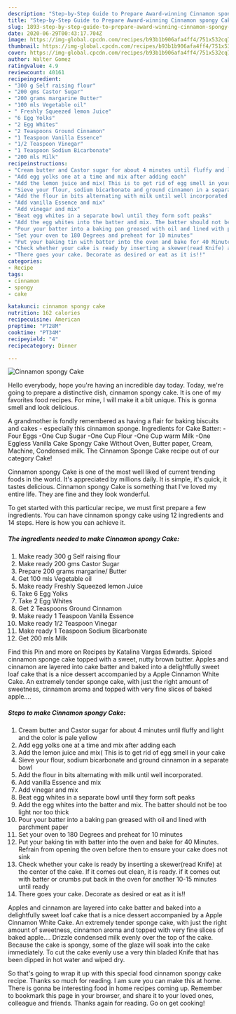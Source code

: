 ```yaml
---
description: "Step-by-Step Guide to Prepare Award-winning Cinnamon spongy Cake"
title: "Step-by-Step Guide to Prepare Award-winning Cinnamon spongy Cake"
slug: 1893-step-by-step-guide-to-prepare-award-winning-cinnamon-spongy-cake
date: 2020-06-29T00:43:17.704Z
image: https://img-global.cpcdn.com/recipes/b93b1b906afa4ff4/751x532cq70/cinnamon-spongy-cake-recipe-main-photo.jpg
thumbnail: https://img-global.cpcdn.com/recipes/b93b1b906afa4ff4/751x532cq70/cinnamon-spongy-cake-recipe-main-photo.jpg
cover: https://img-global.cpcdn.com/recipes/b93b1b906afa4ff4/751x532cq70/cinnamon-spongy-cake-recipe-main-photo.jpg
author: Walter Gomez
ratingvalue: 4.9
reviewcount: 40161
recipeingredient:
- "300 g Self raising flour"
- "200 gms Castor Sugar"
- "200 grams margarine Butter"
- "100 mls Vegetable oil"
- " Freshly Squeezed lemon Juice"
- "6 Egg Yolks"
- "2 Egg Whites"
- "2 Teaspoons Ground Cinnamon"
- "1 Teaspoon Vanilla Essence"
- "1/2 Teaspoon Vinegar"
- "1 Teaspoon Sodium Bicarbonate"
- "200 mls Milk"
recipeinstructions:
- "Cream butter and Castor sugar for about 4 minutes until fluffy and light and the color is pale yellow"
- "Add egg yolks one at a time and mix after adding each"
- "Add the lemon juice and mix( This is to get rid of egg smell in your cake"
- "Sieve your flour, sodium bicarbonate and ground cinnamon in a separate bowl"
- "Add the flour in bits alternating with milk until well incorporated."
- "Add vanilla Essence and mix"
- "Add vinegar and mix"
- "Beat egg whites in a separate bowl until they form soft peaks"
- "Add the egg whites into the batter and mix. The batter should not be too light nor too thick"
- "Pour your batter into a baking pan greased with oil and lined with parchment paper"
- "Set your oven to 180 Degrees and preheat for 10 minutes"
- "Put your baking tin with batter into the oven and bake for 40 Minutes. Refrain from opening the oven before then to ensure your cake does not sink"
- "Check whether your cake is ready by inserting a skewer(read Knife) at the center of the cake. If it comes out clean, it is ready. if it comes out with batter or crumbs put back in the oven for another 10-15 minutes until ready"
- "There goes your cake. Decorate as desired or eat as it is!!"
categories:
- Recipe
tags:
- cinnamon
- spongy
- cake

katakunci: cinnamon spongy cake 
nutrition: 162 calories
recipecuisine: American
preptime: "PT28M"
cooktime: "PT34M"
recipeyield: "4"
recipecategory: Dinner

---
```



![Cinnamon spongy Cake](https://img-global.cpcdn.com/recipes/b93b1b906afa4ff4/751x532cq70/cinnamon-spongy-cake-recipe-main-photo.jpg)

Hello everybody, hope you're having an incredible day today. Today, we're going to prepare a distinctive dish, cinnamon spongy cake. It is one of my favorites food recipes. For mine, I will make it a bit unique. This is gonna smell and look delicious.

A grandmother is fondly remembered as having a flair for baking biscuits and cakes - especially this cinnamon sponge. Ingredients for Cake Batter: -Four Eggs -One Cup Sugar -One Cup Flour -One Cup warm Milk -One Eggless Vanilla Cake Spongy Cake Without Oven, Butter paper, Cream, Machine, Condensed milk. The Cinnamon Sponge Cake recipe out of our category Cake!

Cinnamon spongy Cake is one of the most well liked of current trending foods in the world. It's appreciated by millions daily. It is simple, it's quick, it tastes delicious. Cinnamon spongy Cake is something that I've loved my entire life. They are fine and they look wonderful.


To get started with this particular recipe, we must first prepare a few ingredients. You can have cinnamon spongy cake using 12 ingredients and 14 steps. Here is how you can achieve it.

<!--inarticleads1-->

##### The ingredients needed to make Cinnamon spongy Cake:

1. Make ready 300 g Self raising flour
1. Make ready 200 gms Castor Sugar
1. Prepare 200 grams margarine/ Butter
1. Get 100 mls Vegetable oil
1. Make ready  Freshly Squeezed lemon Juice
1. Take 6 Egg Yolks
1. Take 2 Egg Whites
1. Get 2 Teaspoons Ground Cinnamon
1. Make ready 1 Teaspoon Vanilla Essence
1. Make ready 1/2 Teaspoon Vinegar
1. Make ready 1 Teaspoon Sodium Bicarbonate
1. Get 200 mls Milk


Find this Pin and more on Recipes by Katalina Vargas Edwards. Spiced cinnamon sponge cake topped with a sweet, nutty brown butter. Apples and cinnamon are layered into cake batter and baked into a delightfully sweet loaf cake that is a nice dessert accompanied by a Apple Cinnamon White Cake. An extremely tender sponge cake, with just the right amount of sweetness, cinnamon aroma and topped with very fine slices of baked apple…. 

<!--inarticleads2-->

##### Steps to make Cinnamon spongy Cake:

1. Cream butter and Castor sugar for about 4 minutes until fluffy and light and the color is pale yellow
1. Add egg yolks one at a time and mix after adding each
1. Add the lemon juice and mix( This is to get rid of egg smell in your cake
1. Sieve your flour, sodium bicarbonate and ground cinnamon in a separate bowl
1. Add the flour in bits alternating with milk until well incorporated.
1. Add vanilla Essence and mix
1. Add vinegar and mix
1. Beat egg whites in a separate bowl until they form soft peaks
1. Add the egg whites into the batter and mix. The batter should not be too light nor too thick
1. Pour your batter into a baking pan greased with oil and lined with parchment paper
1. Set your oven to 180 Degrees and preheat for 10 minutes
1. Put your baking tin with batter into the oven and bake for 40 Minutes. Refrain from opening the oven before then to ensure your cake does not sink
1. Check whether your cake is ready by inserting a skewer(read Knife) at the center of the cake. If it comes out clean, it is ready. if it comes out with batter or crumbs put back in the oven for another 10-15 minutes until ready
1. There goes your cake. Decorate as desired or eat as it is!!


Apples and cinnamon are layered into cake batter and baked into a delightfully sweet loaf cake that is a nice dessert accompanied by a Apple Cinnamon White Cake. An extremely tender sponge cake, with just the right amount of sweetness, cinnamon aroma and topped with very fine slices of baked apple…. Drizzle condensed milk evenly over the top of the cake. Because the cake is spongy, some of the glaze will soak into the cake immediately. To cut the cake evenly use a very thin bladed Knife that has been dipped in hot water and wiped dry. 

So that's going to wrap it up with this special food cinnamon spongy cake recipe. Thanks so much for reading. I am sure you can make this at home. There is gonna be interesting food in home recipes coming up. Remember to bookmark this page in your browser, and share it to your loved ones, colleague and friends. Thanks again for reading. Go on get cooking!
